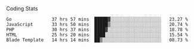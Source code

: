 Coding Stats
<!--START_SECTION:waka-->

```text
Go               37 hrs 57 mins  █████▓░░░░░░░░░░░░░░░░░░░   23.27 %
JavaScript       33 hrs 50 mins  █████▒░░░░░░░░░░░░░░░░░░░   20.74 %
PHP              30 hrs 37 mins  ████▓░░░░░░░░░░░░░░░░░░░░   18.78 %
HTML             25 hrs 20 mins  ████░░░░░░░░░░░░░░░░░░░░░   15.54 %
Blade Template   14 hrs 14 mins  ██▒░░░░░░░░░░░░░░░░░░░░░░   08.73 %
```

<!--END_SECTION:waka-->
